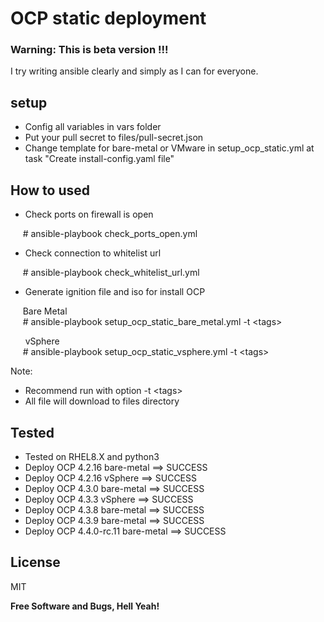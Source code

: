 # OCP static deployment
### Warning: This is beta version !!!  
I try writing ansible clearly and simply as I can for everyone.
## setup
- Config all variables in vars folder
- Put your pull secret to files/pull-secret.json
- Change template for bare-metal or VMware in setup_ocp_static.yml at task "Create install-config.yaml file"

## How to used
- Check ports on firewall is open

&nbsp;&nbsp;&nbsp;&nbsp;&nbsp;\# ansible-playbook check_ports_open.yml

- Check connection to whitelist url

&nbsp;&nbsp;&nbsp;&nbsp;&nbsp;\# ansible-playbook check_whitelist_url.yml

- Generate ignition file and iso for install OCP

&nbsp;&nbsp;&nbsp;&nbsp;&nbsp;Bare Metal<br/>
&nbsp;&nbsp;&nbsp;&nbsp;&nbsp;\# ansible-playbook setup_ocp_static_bare_metal.yml -t \<tags\>

&nbsp;&nbsp;&nbsp;&nbsp;&nbsp; vSphere<br/>
&nbsp;&nbsp;&nbsp;&nbsp;&nbsp;\# ansible-playbook setup_ocp_static_vsphere.yml -t \<tags\>

Note: 
- Recommend run with option -t \<tags\>
- All file will download to files directory

## Tested
- Tested on RHEL8.X and python3
- Deploy OCP 4.2.16 bare-metal ==> SUCCESS
- Deploy OCP 4.2.16 vSphere    ==> SUCCESS
- Deploy OCP 4.3.0 bare-metal ==> SUCCESS
- Deploy OCP 4.3.3 vSphere    ==> SUCCESS
- Deploy OCP 4.3.8 bare-metal ==> SUCCESS
- Deploy OCP 4.3.9 bare-metal ==> SUCCESS
- Deploy OCP 4.4.0-rc.11 bare-metal ==> SUCCESS

License
----

MIT

**Free Software and Bugs, Hell Yeah!**

